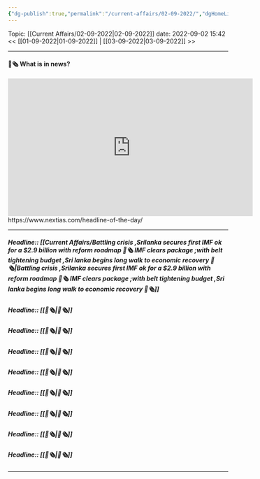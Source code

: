 ```yaml
---
{"dg-publish":true,"permalink":"/current-affairs/02-09-2022/","dgHomeLink":true,"dgPassFrontmatter":false}
---
```



Topic: [[Current Affairs/02-09-2022|02-09-2022]]
date: 2022-09-02 15:42
<< [[01-09-2022|01-09-2022]] | [[03-09-2022|03-09-2022]] >>

----
#### 📰🗞️ What is in news? 
 <iframe width="560" height="315" src="https://www.youtube-nocookie.com/embed/videoseries?list=PL1sgm5x8M9FBddLMD9ZAEEYl6HoSAbej1" title="YouTube video player" frameborder="0" allow="accelerometer; autoplay; clipboard-write; encrypted-media; gyroscope; picture-in-picture" allowfullscreen></iframe>
https://www.nextias.com/headline-of-the-day/

---
##### Headline:: [[Current Affairs/Battling crisis ,Srilanka secures first IMF ok for a $2.9 billion with reform roadmap 📰🗞️ IMF clears package ;with belt tightening budget ,Sri lanka begins long walk to economic recovery 📰🗞️|Battling crisis ,Srilanka secures first IMF ok for a $2.9 billion with reform roadmap 📰🗞️ IMF clears package ;with belt tightening budget ,Sri lanka begins long walk to economic recovery 📰🗞️]]
##### Headline:: [[📰🗞️|📰🗞️]]
##### Headline:: [[📰🗞️|📰🗞️]]
##### Headline:: [[📰🗞️|📰🗞️]]
##### Headline:: [[📰🗞️|📰🗞️]]
##### Headline:: [[📰🗞️|📰🗞️]]
##### Headline:: [[📰🗞️|📰🗞️]]
##### Headline:: [[📰🗞️|📰🗞️]]
##### Headline:: [[📰🗞️|📰🗞️]]


----
